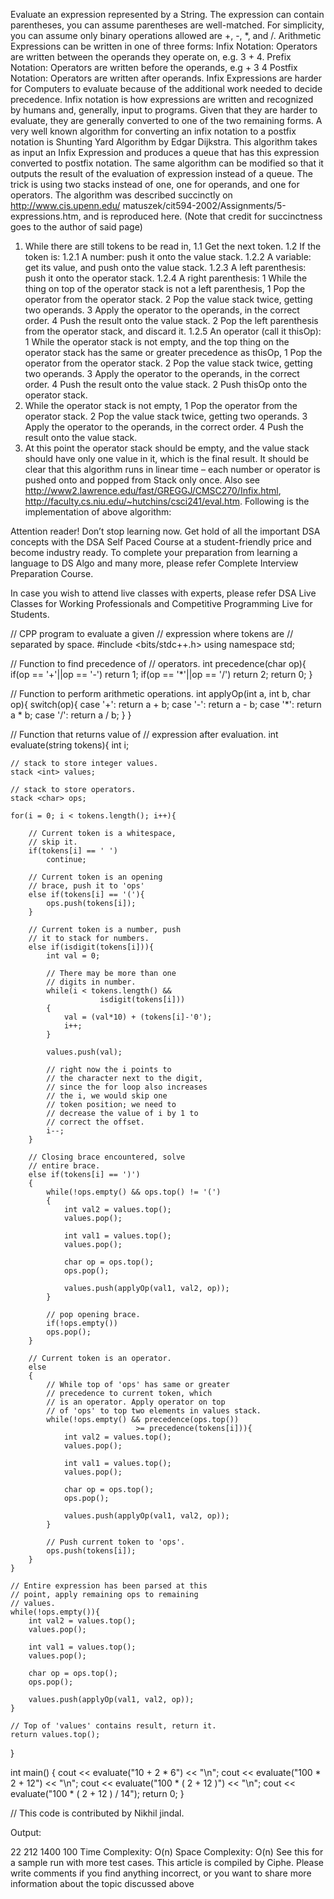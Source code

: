 Evaluate an expression represented by a String. The expression can contain parentheses, you can assume parentheses are well-matched. For simplicity, you can assume only binary operations allowed are +, -, *, and /. Arithmetic Expressions can be written in one of three forms:
Infix Notation: Operators are written between the operands they operate on, e.g. 3 + 4.
Prefix Notation: Operators are written before the operands, e.g + 3 4
Postfix Notation: Operators are written after operands.
Infix Expressions are harder for Computers to evaluate because of the additional work needed to decide precedence. Infix notation is how expressions are written and recognized by humans and, generally, input to programs. Given that they are harder to evaluate, they are generally converted to one of the two remaining forms. A very well known algorithm for converting an infix notation to a postfix notation is Shunting Yard Algorithm by Edgar Dijkstra. This algorithm takes as input an Infix Expression and produces a queue that has this expression converted to postfix notation. The same algorithm can be modified so that it outputs the result of the evaluation of expression instead of a queue. The trick is using two stacks instead of one, one for operands, and one for operators. The algorithm was described succinctly on http://www.cis.upenn.edu/ matuszek/cit594-2002/Assignments/5-expressions.htm, and is reproduced here. (Note that credit for succinctness goes to the author of said page) 

1. While there are still tokens to be read in,
   1.1 Get the next token.
   1.2 If the token is:
       1.2.1 A number: push it onto the value stack.
       1.2.2 A variable: get its value, and push onto the value stack.
       1.2.3 A left parenthesis: push it onto the operator stack.
       1.2.4 A right parenthesis:
         1 While the thing on top of the operator stack is not a 
           left parenthesis,
             1 Pop the operator from the operator stack.
             2 Pop the value stack twice, getting two operands.
             3 Apply the operator to the operands, in the correct order.
             4 Push the result onto the value stack.
         2 Pop the left parenthesis from the operator stack, and discard it.
       1.2.5 An operator (call it thisOp):
         1 While the operator stack is not empty, and the top thing on the
           operator stack has the same or greater precedence as thisOp,
           1 Pop the operator from the operator stack.
           2 Pop the value stack twice, getting two operands.
           3 Apply the operator to the operands, in the correct order.
           4 Push the result onto the value stack.
         2 Push thisOp onto the operator stack.
2. While the operator stack is not empty,
    1 Pop the operator from the operator stack.
    2 Pop the value stack twice, getting two operands.
    3 Apply the operator to the operands, in the correct order.
    4 Push the result onto the value stack.
3. At this point the operator stack should be empty, and the value
   stack should have only one value in it, which is the final result.
It should be clear that this algorithm runs in linear time – each number or operator is pushed onto and popped from Stack only once. Also see http://www2.lawrence.edu/fast/GREGGJ/CMSC270/Infix.html, 
http://faculty.cs.niu.edu/~hutchins/csci241/eval.htm.
Following is the implementation of above algorithm:

Attention reader! Don’t stop learning now. Get hold of all the important DSA concepts with the DSA Self Paced Course at a student-friendly price and become industry ready.  To complete your preparation from learning a language to DS Algo and many more,  please refer Complete Interview Preparation Course.

In case you wish to attend live classes with experts, please refer DSA Live Classes for Working Professionals and Competitive Programming Live for Students.

// CPP program to evaluate a given
// expression where tokens are
// separated by space.
#include <bits/stdc++.h>
using namespace std;

// Function to find precedence of
// operators.
int precedence(char op){
	if(op == '+'||op == '-')
	return 1;
	if(op == '*'||op == '/')
	return 2;
	return 0;
}

// Function to perform arithmetic operations.
int applyOp(int a, int b, char op){
	switch(op){
		case '+': return a + b;
		case '-': return a - b;
		case '*': return a * b;
		case '/': return a / b;
	}
}

// Function that returns value of
// expression after evaluation.
int evaluate(string tokens){
	int i;
	
	// stack to store integer values.
	stack <int> values;
	
	// stack to store operators.
	stack <char> ops;
	
	for(i = 0; i < tokens.length(); i++){
		
		// Current token is a whitespace,
		// skip it.
		if(tokens[i] == ' ')
			continue;
		
		// Current token is an opening
		// brace, push it to 'ops'
		else if(tokens[i] == '('){
			ops.push(tokens[i]);
		}
		
		// Current token is a number, push
		// it to stack for numbers.
		else if(isdigit(tokens[i])){
			int val = 0;
			
			// There may be more than one
			// digits in number.
			while(i < tokens.length() &&
						isdigit(tokens[i]))
			{
				val = (val*10) + (tokens[i]-'0');
				i++;
			}
			
			values.push(val);
			
			// right now the i points to
			// the character next to the digit,
			// since the for loop also increases
			// the i, we would skip one
			// token position; we need to
			// decrease the value of i by 1 to
			// correct the offset.
			i--;
		}
		
		// Closing brace encountered, solve
		// entire brace.
		else if(tokens[i] == ')')
		{
			while(!ops.empty() && ops.top() != '(')
			{
				int val2 = values.top();
				values.pop();
				
				int val1 = values.top();
				values.pop();
				
				char op = ops.top();
				ops.pop();
				
				values.push(applyOp(val1, val2, op));
			}
			
			// pop opening brace.
			if(!ops.empty())
			ops.pop();
		}
		
		// Current token is an operator.
		else
		{
			// While top of 'ops' has same or greater
			// precedence to current token, which
			// is an operator. Apply operator on top
			// of 'ops' to top two elements in values stack.
			while(!ops.empty() && precedence(ops.top())
								>= precedence(tokens[i])){
				int val2 = values.top();
				values.pop();
				
				int val1 = values.top();
				values.pop();
				
				char op = ops.top();
				ops.pop();
				
				values.push(applyOp(val1, val2, op));
			}
			
			// Push current token to 'ops'.
			ops.push(tokens[i]);
		}
	}
	
	// Entire expression has been parsed at this
	// point, apply remaining ops to remaining
	// values.
	while(!ops.empty()){
		int val2 = values.top();
		values.pop();
				
		int val1 = values.top();
		values.pop();
				
		char op = ops.top();
		ops.pop();
				
		values.push(applyOp(val1, val2, op));
	}
	
	// Top of 'values' contains result, return it.
	return values.top();
}

int main() {
	cout << evaluate("10 + 2 * 6") << "\n";
	cout << evaluate("100 * 2 + 12") << "\n";
	cout << evaluate("100 * ( 2 + 12 )") << "\n";
	cout << evaluate("100 * ( 2 + 12 ) / 14");
	return 0;
}

// This code is contributed by Nikhil jindal.

Output:

22
212
1400
100
Time Complexity: O(n) 
Space Complexity: O(n)
See this for a sample run with more test cases.
This article is compiled by Ciphe. Please write comments if you find anything incorrect, or you want to share more information about the topic discussed above 

